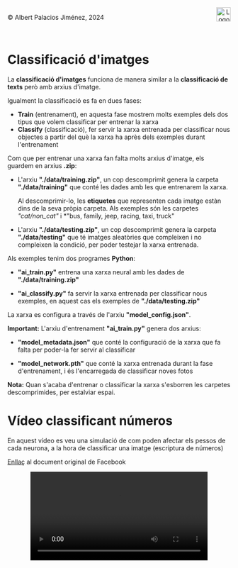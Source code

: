 <div style="display: flex; width: 100%;">
    <div style="flex: 1; padding: 0px;">
        <p>© Albert Palacios Jiménez, 2024</p>
    </div>
    <div style="flex: 1; padding: 0px; text-align: right;">
        <img src="./assets/ieti.png" height="32" alt="Logo de IETI" style="max-height: 32px;">
    </div>
</div>
<br/>

# Classificació d'imatges

La **classificació d'imatges** funciona de manera similar a la **classificació de texts** però amb arxius d'imatge.

Igualment la classificació es fa en dues fases:

- **Train** (entrenament), en aquesta fase mostrem molts exemples dels dos tipus que volem classificar per entrenar la xarxa
- **Classify** (classificació), fer servir la xarxa entrenada per classificar nous objectes a partir del què la xarxa ha après dels exemples durant l'entrenament

Com que per entrenar una xarxa fan falta molts arxius d'imatge, els guardem en arxius **.zip**:

- L'arxiu **"./data/training.zip"**, un cop descomprimit genera la carpeta **"./data/training"** que conté les dades amb les que entrenarem la xarxa.

    Al descomprimir-lo, les **etiquetes** que representen cada imatge estàn dins de la seva pròpia carpeta. Als exemples són les carpetes *"cat/non_cat"* i *"bus, family, jeep, racing, taxi, truck"

- L'arxiu **"./data/testing.zip"**, un cop descomprimit genera la carpeta **"./data/testing"** que té imatges aleatòries que compleixen i no compleixen la condició, per poder testejar la xarxa entrenada.

Als exemples tenim dos programes **Python**:

- **"ai_train.py"** entrena una xarxa neural amb les dades de **"./data/training.zip"**

- **"ai_classify.py"** fa servir la xarxa entrenada per classificar nous exemples, en aquest cas els exemples de **"./data/testing.zip"**

La xarxa es configura a través de l'arxiu **"model_config.json"**.

**Important:** L'arxiu d'entrenament **"ai_train.py"** genera dos arxius:

- **"model_metadata.json"** que conté la configuració de la xarxa que fa falta per poder-la fer servir al classificar

- **"model_network.pth"** que conté la xarxa entrenada durant la fase d'entrenament, i és l'encarregada de classificar noves fotos

**Nota:** Quan s'acaba d'entrenar o classificar la xarxa s'esborren les carpetes descomprimides, per estalviar espai.

# Vídeo classificant números

En aquest vídeo es veu una simulació de com poden afectar els pessos de cada neurona, a la hora de classificar una imatge (escriptura de números)

[Enllaç](https://www.facebook.com/watch/?mibextid=UalRPS&v=1073610870547722) al document original de Facebook

<center>
<video width="100%" controls allowfullscreen style="max-width: 90%; width: 400px; max-height: 250px">
  <source src="./assets/facebook-1073610870547722.mp4" type="video/mp4">
</video>
</center>
<br/>